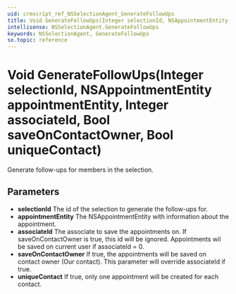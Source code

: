 ```yaml
---
uid: crmscript_ref_NSSelectionAgent_GenerateFollowUps
title: Void GenerateFollowUps(Integer selectionId, NSAppointmentEntity appointmentEntity, Integer associateId, Bool saveOnContactOwner, Bool uniqueContact)
intellisense: NSSelectionAgent.GenerateFollowUps
keywords: NSSelectionAgent, GenerateFollowUps
so.topic: reference
---
```


# Void GenerateFollowUps(Integer selectionId, NSAppointmentEntity appointmentEntity, Integer associateId, Bool saveOnContactOwner, Bool uniqueContact)

Generate follow-ups for members in the selection.

## Parameters

* **selectionId** The id of the selection to generate the follow-ups for.
* **appointmentEntity** The NSAppointmentEntity with information about the appointment.
* **associateId** The associate to save the appointments on. If saveOnContactOwner is true, this id will be ignored. Appointments wil be saved on current user if associateId = 0.
* **saveOnContactOwner** If true, the appointments will be saved on contact owner (Our contact). This parameter will override associateId if true.
* **uniqueContact** If true, only one appointment will be created for each contact.
